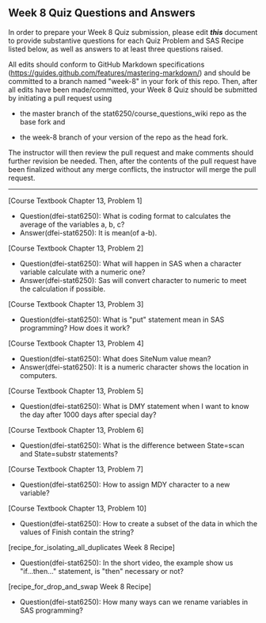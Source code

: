 ## Week 8 Quiz Questions and Answers

In order to prepare your Week 8 Quiz submission, please edit ***this*** document to provide substantive questions for each Quiz Problem and SAS Recipe listed below, as well as answers to at least three questions raised.

All edits should conform to GitHub Markdown specifications (https://guides.github.com/features/mastering-markdown/) and should be committed to a branch named "week-8" in your fork of this repo. Then, after all edits have been made/committed, your Week 8 Quiz should be submitted by initiating a pull request using

- the master branch of the stat6250/course_questions_wiki repo as the base fork and

- the week-8 branch of your version of the repo as the head fork.

The instructor will then review the pull request and make comments should further revision be needed. Then, after the contents of the pull request have been finalized without any merge conflicts, the instructor will merge the pull request.

********************************************************************************



[Course Textbook Chapter 13, Problem 1]
- Question(dfei-stat6250): What is coding format to calculates the average of the variables a, b, c?
- Answer(dfei-stat6250): It is mean(of a-b).



[Course Textbook Chapter 13, Problem 2]
- Question(dfei-stat6250): What will happen in SAS when a character variable calculate with a numeric one?
- Answer(dfei-stat6250): Sas will convert character to numeric to meet the calculation if possible.



[Course Textbook Chapter 13, Problem 3]
- Question(dfei-stat6250): What is "put" statement mean in SAS programming? How does it work?



[Course Textbook Chapter 13, Problem 4]
- Question(dfei-stat6250): What does SiteNum value mean?
- Answer(dfei-stat6250): It is a numeric character shows the location in computers.



[Course Textbook Chapter 13, Problem 5]
- Question(dfei-stat6250): What is DMY statement when I want to know the day after 1000 days after special day?



[Course Textbook Chapter 13, Problem 6]
- Question(dfei-stat6250): What is the difference between State=scan and State=substr statements?



[Course Textbook Chapter 13, Problem 7]
- Question(dfei-stat6250): How to assign MDY character to a new variable?



[Course Textbook Chapter 13, Problem 10]
- Question(dfei-stat6250): How to create a subset of the data in which the values of Finish contain the string? 



[recipe_for_isolating_all_duplicates Week 8 Recipe]
- Question(dfei-stat6250): In the short video, the example show us "if...then..." statement, is "then" necessary or not?



[recipe_for_drop_and_swap Week 8 Recipe]
- Question(dfei-stat6250): How many ways can we rename variables in SAS programming?


